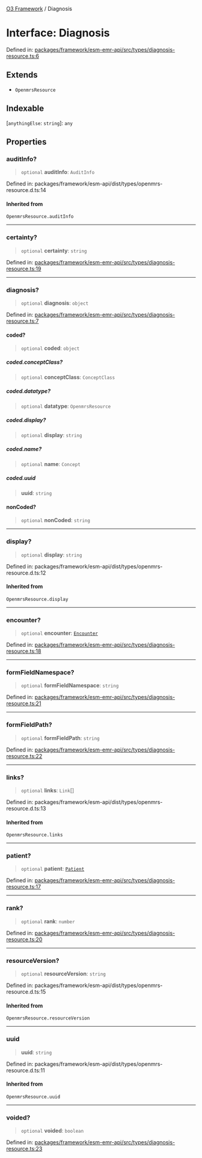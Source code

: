 [O3 Framework](../API.md) / Diagnosis

# Interface: Diagnosis

Defined in: [packages/framework/esm-emr-api/src/types/diagnosis-resource.ts:6](https://github.com/habeshabro/openmrs-esm-core/blob/main/packages/framework/esm-emr-api/src/types/diagnosis-resource.ts#L6)

## Extends

- `OpenmrsResource`

## Indexable

\[`anythingElse`: `string`\]: `any`

## Properties

### auditInfo?

> `optional` **auditInfo**: `AuditInfo`

Defined in: packages/framework/esm-api/dist/types/openmrs-resource.d.ts:14

#### Inherited from

`OpenmrsResource.auditInfo`

***

### certainty?

> `optional` **certainty**: `string`

Defined in: [packages/framework/esm-emr-api/src/types/diagnosis-resource.ts:19](https://github.com/habeshabro/openmrs-esm-core/blob/main/packages/framework/esm-emr-api/src/types/diagnosis-resource.ts#L19)

***

### diagnosis?

> `optional` **diagnosis**: `object`

Defined in: [packages/framework/esm-emr-api/src/types/diagnosis-resource.ts:7](https://github.com/habeshabro/openmrs-esm-core/blob/main/packages/framework/esm-emr-api/src/types/diagnosis-resource.ts#L7)

#### coded?

> `optional` **coded**: `object`

##### coded.conceptClass?

> `optional` **conceptClass**: `ConceptClass`

##### coded.datatype?

> `optional` **datatype**: `OpenmrsResource`

##### coded.display?

> `optional` **display**: `string`

##### coded.name?

> `optional` **name**: `Concept`

##### coded.uuid

> **uuid**: `string`

#### nonCoded?

> `optional` **nonCoded**: `string`

***

### display?

> `optional` **display**: `string`

Defined in: packages/framework/esm-api/dist/types/openmrs-resource.d.ts:12

#### Inherited from

`OpenmrsResource.display`

***

### encounter?

> `optional` **encounter**: [`Encounter`](Encounter.md)

Defined in: [packages/framework/esm-emr-api/src/types/diagnosis-resource.ts:18](https://github.com/habeshabro/openmrs-esm-core/blob/main/packages/framework/esm-emr-api/src/types/diagnosis-resource.ts#L18)

***

### formFieldNamespace?

> `optional` **formFieldNamespace**: `string`

Defined in: [packages/framework/esm-emr-api/src/types/diagnosis-resource.ts:21](https://github.com/habeshabro/openmrs-esm-core/blob/main/packages/framework/esm-emr-api/src/types/diagnosis-resource.ts#L21)

***

### formFieldPath?

> `optional` **formFieldPath**: `string`

Defined in: [packages/framework/esm-emr-api/src/types/diagnosis-resource.ts:22](https://github.com/habeshabro/openmrs-esm-core/blob/main/packages/framework/esm-emr-api/src/types/diagnosis-resource.ts#L22)

***

### links?

> `optional` **links**: `Link`[]

Defined in: packages/framework/esm-api/dist/types/openmrs-resource.d.ts:13

#### Inherited from

`OpenmrsResource.links`

***

### patient?

> `optional` **patient**: [`Patient`](Patient.md)

Defined in: [packages/framework/esm-emr-api/src/types/diagnosis-resource.ts:17](https://github.com/habeshabro/openmrs-esm-core/blob/main/packages/framework/esm-emr-api/src/types/diagnosis-resource.ts#L17)

***

### rank?

> `optional` **rank**: `number`

Defined in: [packages/framework/esm-emr-api/src/types/diagnosis-resource.ts:20](https://github.com/habeshabro/openmrs-esm-core/blob/main/packages/framework/esm-emr-api/src/types/diagnosis-resource.ts#L20)

***

### resourceVersion?

> `optional` **resourceVersion**: `string`

Defined in: packages/framework/esm-api/dist/types/openmrs-resource.d.ts:15

#### Inherited from

`OpenmrsResource.resourceVersion`

***

### uuid

> **uuid**: `string`

Defined in: packages/framework/esm-api/dist/types/openmrs-resource.d.ts:11

#### Inherited from

`OpenmrsResource.uuid`

***

### voided?

> `optional` **voided**: `boolean`

Defined in: [packages/framework/esm-emr-api/src/types/diagnosis-resource.ts:23](https://github.com/habeshabro/openmrs-esm-core/blob/main/packages/framework/esm-emr-api/src/types/diagnosis-resource.ts#L23)
